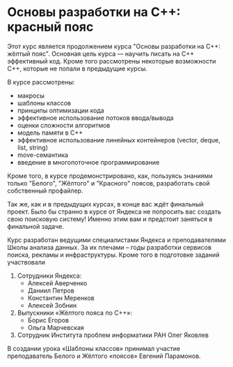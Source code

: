 # Основы разработки на C++: красный пояс
Этот курс является продолжением курса "Основы разработки на C++: жёлтый пояс". Основная цель курса — научить писать на С++ эффективный код. Кроме того рассмотрены некоторые возможности С++, которые не попали в предыдущие курсы. 

В курсе рассмотрены:
- макросы
- шаблоны классов
- принципы оптимизации кода
- эффективное использование потоков ввода/вывода
- оценки сложности алгоритмов
- модель памяти в С++
- эффективное использование линейных контейнеров (vector, deque, list, string)
- move-семантика
- введение в многопоточное программирование

Кроме того, в курсе продемонстрировано, как, пользуясь знаниями только "Белого", "Жёлтого" и "Красного" поясов, разработать свой собственный профайлер.

Так же, как и в предыдущих курсах, в конце вас ждёт финальный проект. Было бы странно в курсе от Яндекса не попросить вас создать свою поисковую систему! Именно этим вам и предстоит заняться в финальной задаче.

Курс разработан ведущими специалистами Яндекса и преподавателями Школы анализа данных. За их плечами – годы разработки сервисов поиска, рекламы и инфраструктуры. Кроме того в подготовке заданий участвовали 
1. Сотрудники Яндекса:
    - Алексей Аверченко
    - Даниил Петров
    - Константин Меренков
    - Алексей Зобнин
2. Выпускники «Жёлтого пояса по С++»:
    - Борис Егоров
    - Ольга Марчевская
3. Сотрудник Института проблем информатики РАН Олег Яковлев

В создании урока  «Шаблоны классов» принимал участие преподаватель Белого и Жёлтого «поясов» Евгений Парамонов.
